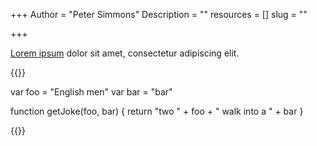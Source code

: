 +++
Author = "Peter Simmons"
Description = ""
resources = []
slug = ""

+++

[Lorem ipsum](http://www.lipsum.com/) dolor sit amet, consectetur adipiscing elit.

{{<highlight js>}}

var foo = "English men"
var bar = "bar"

function getJoke(foo, bar) {
    return
        "two " + foo + " walk into a " + bar
}

{{</highlight>}}